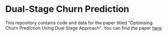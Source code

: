 # Dual-Stage Churn Prediction

This repository contains code and data for the paper titled "Optimising Churn Prediction Using Dual Stage Approach". You can find the paper [here](https://ieeexplore.ieee.org/document/10486713).
